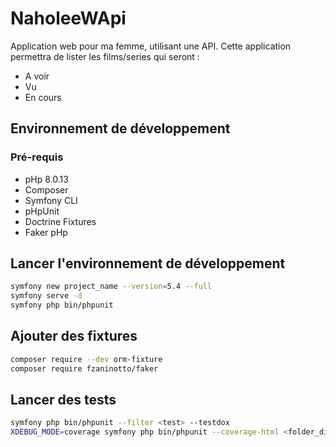 # NaholeeWApi

Application web pour ma femme, utilisant une API.
Cette application permettra de lister les films/series qui seront :
  * A voir
  * Vu
  * En cours

## Environnement de développement

### Pré-requis
  * pHp 8.0.13
  * Composer
  * Symfony CLI
  * pHpUnit
  * Doctrine Fixtures
  * Faker pHp

## Lancer l'environnement de développement

```bash 
symfony new project_name --version=5.4 --full
symfony serve -d
symfony php bin/phpunit
```
## Ajouter des fixtures

```bash
composer require --dev orm-fixture
composer require fzaninotto/faker
```

## Lancer des tests

```bash 
symfony php bin/phpunit --filter <test> --testdox
XDEBUG_MODE=coverage symfony php bin/phpunit --coverage-html <folder_directory>
```